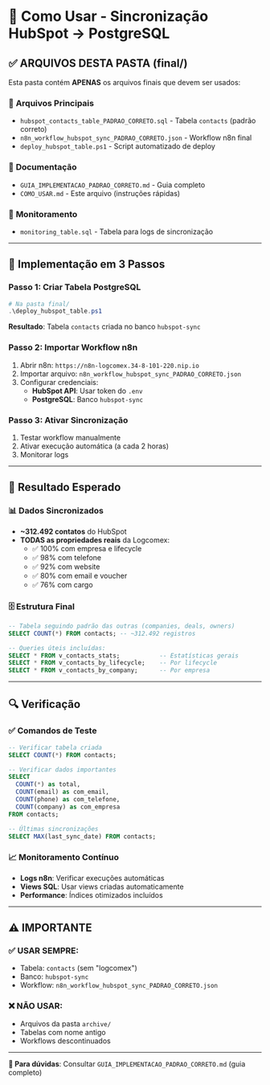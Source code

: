 # 🚀 Como Usar - Sincronização HubSpot → PostgreSQL

## ✅ **ARQUIVOS DESTA PASTA (final/)**

Esta pasta contém **APENAS** os arquivos finais que devem ser usados:

### 📄 **Arquivos Principais**
- `hubspot_contacts_table_PADRAO_CORRETO.sql` - Tabela `contacts` (padrão correto)
- `n8n_workflow_hubspot_sync_PADRAO_CORRETO.json` - Workflow n8n final
- `deploy_hubspot_table.ps1` - Script automatizado de deploy

### 📖 **Documentação**
- `GUIA_IMPLEMENTACAO_PADRAO_CORRETO.md` - Guia completo
- `COMO_USAR.md` - Este arquivo (instruções rápidas)

### 🔧 **Monitoramento**
- `monitoring_table.sql` - Tabela para logs de sincronização

---

## 🎯 **Implementação em 3 Passos**

### **Passo 1: Criar Tabela PostgreSQL**
```powershell
# Na pasta final/
.\deploy_hubspot_table.ps1
```

**Resultado**: Tabela `contacts` criada no banco `hubspot-sync`

### **Passo 2: Importar Workflow n8n**
1. Abrir n8n: `https://n8n-logcomex.34-8-101-220.nip.io`
2. Importar arquivo: `n8n_workflow_hubspot_sync_PADRAO_CORRETO.json`
3. Configurar credenciais:
   - **HubSpot API**: Usar token do `.env`
   - **PostgreSQL**: Banco `hubspot-sync`

### **Passo 3: Ativar Sincronização**
1. Testar workflow manualmente
2. Ativar execução automática (a cada 2 horas)
3. Monitorar logs

---

## 🎉 **Resultado Esperado**

### 📊 **Dados Sincronizados**
- **~312.492 contatos** do HubSpot
- **TODAS as propriedades reais** da Logcomex:
  - ✅ 100% com empresa e lifecycle
  - ✅ 98% com telefone
  - ✅ 92% com website  
  - ✅ 80% com email e voucher
  - ✅ 76% com cargo

### 🗄️ **Estrutura Final**
```sql
-- Tabela seguindo padrão das outras (companies, deals, owners)
SELECT COUNT(*) FROM contacts; -- ~312.492 registros

-- Queries úteis incluídas:
SELECT * FROM v_contacts_stats;           -- Estatísticas gerais
SELECT * FROM v_contacts_by_lifecycle;    -- Por lifecycle
SELECT * FROM v_contacts_by_company;      -- Por empresa
```

---

## 🔍 **Verificação**

### ✅ **Comandos de Teste**
```sql
-- Verificar tabela criada
SELECT COUNT(*) FROM contacts;

-- Verificar dados importantes
SELECT 
  COUNT(*) as total,
  COUNT(email) as com_email,
  COUNT(phone) as com_telefone,
  COUNT(company) as com_empresa
FROM contacts;

-- Últimas sincronizações
SELECT MAX(last_sync_date) FROM contacts;
```

### 📈 **Monitoramento Contínuo**
- **Logs n8n**: Verificar execuções automáticas
- **Views SQL**: Usar views criadas automaticamente
- **Performance**: Índices otimizados incluídos

---

## ⚠️ **IMPORTANTE**

### ✅ **USAR SEMPRE:**
- Tabela: `contacts` (sem "logcomex")
- Banco: `hubspot-sync`
- Workflow: `n8n_workflow_hubspot_sync_PADRAO_CORRETO.json`

### ❌ **NÃO USAR:**
- Arquivos da pasta `archive/`
- Tabelas com nome antigo
- Workflows descontinuados

---

**🎯 Para dúvidas**: Consultar `GUIA_IMPLEMENTACAO_PADRAO_CORRETO.md` (guia completo)
